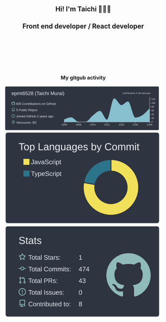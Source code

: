 <br />
<br />
<br />


<div align='center'>
  <h2>Hi! I'm Taichi 👨🏻‍💻</h2>
  <h2>Front end developer / React developer</h2>
</div>

<br />
<br />
<br />
<br />
<br />
<br />

<div align='center'>
  <h3>My gitgub activity</h3>
  <img src='https://raw.githubusercontent.com/epmt6528/epmt6528/main/profile-summary-card-output/nord_dark/0-profile-details.svg' />
  <img src='https://raw.githubusercontent.com/epmt6528/epmt6528/main/profile-summary-card-output/nord_dark/2-most-commit-language.svg' />
  <img src='https://raw.githubusercontent.com/epmt6528/epmt6528/main/profile-summary-card-output/nord_dark/3-stats.svg' />
</div>

<br />
<br />
<br />
<br />
<br />
<br />
